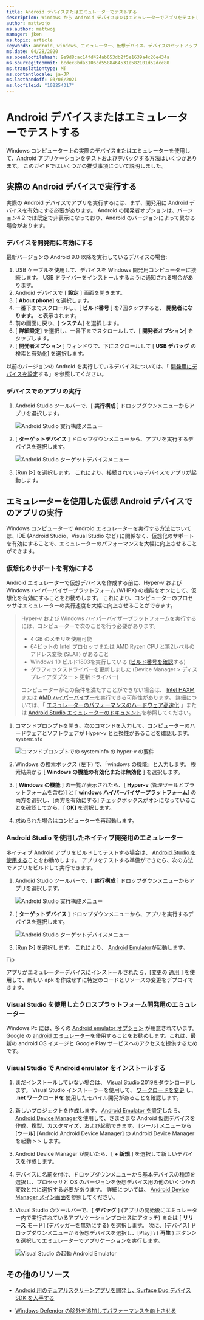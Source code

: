 ```yaml
---
title: Android デバイスまたはエミュレーターでテストする
description: Windows から Android デバイスまたはエミュレーターでアプリをテストし、hyper-v と Windows ハイパーバイザープラットフォーム (WHPX) で仮想化を有効にします。
author: mattwojo
ms.author: mattwoj
manager: jken
ms.topic: article
keywords: android、windows、エミュレーター、仮想デバイス、デバイスのセットアップ、デバイスの有効化、開発者、構成、仮想化、visual studio、hyper-v、intel、haxm、amd、Windows ハイパーバイザープラットフォーム、WHPX
ms.date: 04/28/2020
ms.openlocfilehash: 9e9d8cac14fd424ab653db2f5e1639a4c26e434a
ms.sourcegitcommit: bcdec8bda3106cd5588464531e582101d52dcc80
ms.translationtype: MT
ms.contentlocale: ja-JP
ms.lasthandoff: 03/06/2021
ms.locfileid: "102254317"
---
```

# <a name="test-on-an-android-device-or-emulator"></a>Android デバイスまたはエミュレーターでテストする

Windows コンピューター上の実際のデバイスまたはエミュレーターを使用して、Android アプリケーションをテストおよびデバッグする方法はいくつかあります。 このガイドではいくつかの推奨事項について説明しました。

## <a name="run-on-a-real-android-device"></a>実際の Android デバイスで実行する

実際の Android デバイスでアプリを実行するには、まず、開発用に Android デバイスを有効にする必要があります。 Android の開発者オプションは、バージョン4.2 では既定で非表示になっており、Android のバージョンによって異なる場合があります。

### <a name="enable-your-device-for-development"></a>デバイスを開発用に有効にする

最新バージョンの Android 9.0 以降を実行しているデバイスの場合:

1. USB ケーブルを使用して、デバイスを Windows 開発用コンピューターに接続します。 USB ドライバーをインストールするように通知される場合があります。
2. Android デバイスで [ **設定** ] 画面を開きます。
3. [ **About phone**] を選択します。
4. 一番下までスクロールし、[ **ビルド番号** ] を7回タップすると、 **開発者になります。** と表示されます。
5. 前の画面に戻り、[ **システム**] を選択します。
6. [ **詳細設定**] を選択し、一番下までスクロールして、[ **開発者オプション**] をタップします。
7. [ **開発者オプション** ] ウィンドウで、下にスクロールして [ **USB デバッグ** の検索と有効化] を選択します。

以前のバージョンの Android を実行しているデバイスについては、「 [開発用にデバイスを設定](/xamarin/android/get-started/installation/set-up-device-for-development)する」を参照してください。

### <a name="run-your-app-on-the-device"></a>デバイスでのアプリの実行

1. Android Studio ツールバーで、[ **実行構成** ] ドロップダウンメニューからアプリを選択します。

    ![Android Studio 実行構成メニュー](../images/android-run-config-menu.png)

2. [ **ターゲットデバイス** ] ドロップダウンメニューから、アプリを実行するデバイスを選択します。

    ![Android Studio ターゲットデバイスメニュー](../images/android-target-device-menu.png)

3. [Run ▷] を選択します。 これにより、接続されているデバイスでアプリが起動します。

## <a name="run-your-app-on-a-virtual-android-device-using-an-emulator"></a>エミュレーターを使用した仮想 Android デバイスでのアプリの実行

Windows コンピューターで Android エミュレーターを実行する方法については、IDE (Android Studio、Visual Studio など) に関係なく、仮想化のサポートを有効にすることで、エミュレーターのパフォーマンスを大幅に向上させることができます。

### <a name="enable-virtualization-support"></a>仮想化のサポートを有効にする

Android エミュレーターで仮想デバイスを作成する前に、Hyper-v および Windows ハイパーバイザープラットフォーム (WHPX) の機能をオンにして、仮想化を有効にすることをお勧めします。 これにより、コンピューターのプロセッサはエミュレーターの実行速度を大幅に向上させることができます。

> Hyper-v および Windows ハイパーバイザープラットフォームを実行するには、コンピューターで次のことを行う必要があります。
>
> * 4 GB のメモリを使用可能
> * 64ビットの Intel プロセッサまたは AMD Ryzen CPU と第2レベルのアドレス変換 (SLAT) があること
> * Windows 10 ビルド1803を実行している ([ビルド番号を確認](ms-settings:about)する)
> * グラフィックスドライバーを更新しました (Device Manager > ディスプレイアダプター > 更新ドライバー)
>
> コンピューターがこの条件を満たすことができない場合は、 [Intel HAXM](https://github.com/intel/haxm/wiki/Installation-Instructions-on-Windows) または [AMD ハイパーバイザー](https://github.com/google/android-emulator-hypervisor-driver-for-amd-processors)を実行できる可能性があります。 詳細については、「 [エミュレーターのパフォーマンスのハードウェア高速化](/xamarin/android/get-started/installation/android-emulator/hardware-acceleration) 」または [Android Studio エミュレーターのドキュメント](https://developer.android.com/studio/run/emulator)を参照してください。

1. コマンドプロンプトを開き、次のコマンドを入力して、コンピューターのハードウェアとソフトウェアが Hyper-v と互換性があることを確認します。 `systeminfo`

    ![コマンドプロンプトでの systeminfo の hyper-v の要件](../images/systeminfo.png)

2. Windows の検索ボックス (左下) で、「windows の機能」と入力します。 検索結果から [ **Windows の機能の有効化または無効化** ] を選択します。

3. [ **Windows の機能** ] の一覧が表示されたら、[ **Hyper-v** (管理ツールとプラットフォームを含む)] と [ **windows ハイパーバイザープラットフォーム**] の両方を選択し、[両方を有効にする] チェックボックスがオンになっていることを確認してから、[ **OK]** を選択します。

4. 求められた場合はコンピューターを再起動します。

### <a name="emulator-for-native-development-with-android-studio"></a>Android Studio を使用したネイティブ開発用のエミュレーター

ネイティブ Android アプリをビルドしてテストする場合は、 [Android Studio を使用する](./native-android.md)ことをお勧めします。 アプリをテストする準備ができたら、次の方法でアプリをビルドして実行できます。

1. Android Studio ツールバーで、[ **実行構成** ] ドロップダウンメニューからアプリを選択します。

    ![Android Studio 実行構成メニュー](../images/android-run-config-menu.png)

2. [ **ターゲットデバイス** ] ドロップダウンメニューから、アプリを実行するデバイスを選択します。

    ![Android Studio ターゲットデバイスメニュー](../images/android-target-device-menu.png)

3. [Run ▷] を選択します。 これにより、 [Android Emulator](https://developer.android.com/studio/run/emulator)が起動します。

> [!TIP]
> アプリがエミュレーターデバイスにインストールされたら、[変更の [適用](https://developer.android.com/studio/run#apply-changes) ] を使用して、新しい apk を作成せずに特定のコードとリソースの変更をデプロイできます。

### <a name="emulator-for-cross-platform-development-with-visual-studio"></a>Visual Studio を使用したクロスプラットフォーム開発用のエミュレーター

Windows Pc には、多くの [Android emulator オプション](https://www.androidauthority.com/best-android-emulators-for-pc-655308/) が用意されています。 Google の [android エミュレーター](https://developer.android.com/studio/run/emulator)を使用することをお勧めします。これは、最新の android OS イメージと Google Play サービスへのアクセスを提供するためです。

### <a name="install-android-emulator-with-visual-studio"></a>Visual Studio で Android emulator をインストールする

1. まだインストールしていない場合は、 [Visual Studio 2019](https://visualstudio.microsoft.com/downloads/)をダウンロードします。 Visual Studio インストーラーを使用して、 [ワークロードを変更](/visualstudio/install/modify-visual-studio?view=vs-2019#modify-workloads) し、 **.net ワークロードを** 使用したモバイル開発があることを確認します。

2. 新しいプロジェクトを作成します。 [Android Emulator を設定](/xamarin/android/get-started/installation/android-emulator/)したら、 [Android Device Manager](/xamarin/android/get-started/installation/android-emulator/device-manager?pivots=windows&tabs=windows#requirements)を使用して、さまざまな Android 仮想デバイスを作成、複製、カスタマイズ、および起動できます。 [ツール] メニューから [**ツール**] [Android Android Device Manager] の Android Device Manager を起動  >    >  します。

3. Android Device Manager が開いたら、[ **+ 新規** ] を選択して新しいデバイスを作成します。

4. デバイスに名前を付け、ドロップダウンメニューから基本デバイスの種類を選択し、プロセッサと OS のバージョンを仮想デバイス用の他のいくつかの変数と共に選択する必要があります。 詳細については、 [Android Device Manager メイン画面](/xamarin/android/get-started/installation/android-emulator/device-manager?pivots=windows&tabs=windows#main-screen)を参照してください。

5. Visual Studio のツールバーで、[ **デバッグ** ] (アプリの開始後にエミュレーター内で実行されているアプリケーションプロセスにアタッチ) または [ **リリース** モード] (デバッガーを無効にする) を選択します。 次に、[デバイス] ドロップダウンメニューから仮想デバイスを選択し、[Play] \ ( **再生** \) ボタン▷を選択してエミュレーターでアプリケーションを実行します。

    ![Visual Studio の起動 Android Emulator](../images/vs-target-device-menu.png)

## <a name="additional-resources"></a>その他のリソース

- [Android 用のデュアルスクリーンアプリを開発し、Surface Duo デバイス SDK を入手する](/dual-screen/android/)

- [Windows Defender の除外を追加してパフォーマンスを向上させる](defender-settings.md)